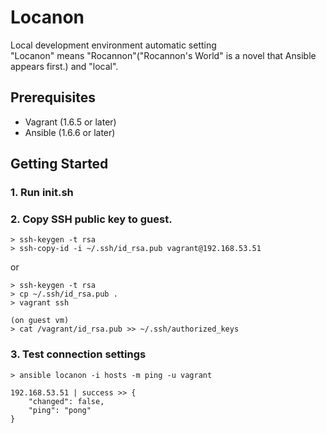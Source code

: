 # Locanon

Local development environment automatic setting  
"Locanon" means "Rocannon"("Rocannon's World" is a novel that Ansible appears first.) and "local".

## Prerequisites

* Vagrant (1.6.5 or later)
* Ansible (1.6.6 or later)

## Getting Started

### 1. Run init.sh

### 2. Copy SSH public key to guest.

```
> ssh-keygen -t rsa
> ssh-copy-id -i ~/.ssh/id_rsa.pub vagrant@192.168.53.51
```
or
```
> ssh-keygen -t rsa
> cp ~/.ssh/id_rsa.pub .
> vagrant ssh

(on guest vm)
> cat /vagrant/id_rsa.pub >> ~/.ssh/authorized_keys
```

### 3. Test connection settings

```
> ansible locanon -i hosts -m ping -u vagrant

192.168.53.51 | success >> {
    "changed": false,
    "ping": "pong"
}
```

